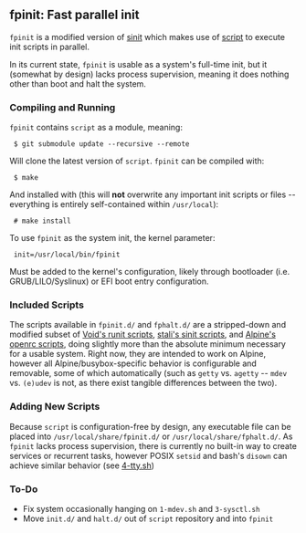 ## fpinit: Fast parallel init

`fpinit` is a modified version of [sinit](https://core.suckless.org/sinit) which makes use of [script](https://github.com/Cubified/script) to execute init scripts in parallel.

In its current state, `fpinit` is usable as a system's full-time init, but it (somewhat by design) lacks process supervision, meaning it does nothing other than boot and halt the system.

### Compiling and Running

`fpinit` contains `script` as a module, meaning:

     $ git submodule update --recursive --remote

Will clone the latest version of `script`.  `fpinit` can be compiled with:

     $ make

And installed with (this will **not** overwrite any important init scripts or files -- everything is entirely self-contained within `/usr/local`):

     # make install

To use `fpinit` as the system init, the kernel parameter:

     init=/usr/local/bin/fpinit

Must be added to the kernel's configuration, likely through bootloader (i.e. GRUB/LILO/Syslinux) or EFI boot entry configuration.

### Included Scripts

The scripts available in `fpinit.d/` and `fphalt.d/` are a stripped-down and modified subset of [Void's runit scripts](https://github.com/void-linux/void-runit), [stali's sinit scripts](http://r-36.net/scm/stali-init/files.html), and [Alpine's openrc scripts](https://git.alpinelinux.org/aports/tree/main/busybox-initscripts), doing slightly more than the absolute minimum necessary for a usable system.  Right now, they are intended to work on Alpine, however all Alpine/busybox-specific behavior is configurable and removable, some of which automatically (such as `getty` vs. `agetty` -- `mdev` vs. `(e)udev` is not, as there exist tangible differences between the two).

### Adding New Scripts

Because `script` is configuration-free by design, any executable file can be placed into `/usr/local/share/fpinit.d/` or `/usr/local/share/fphalt.d/`.  As `fpinit` lacks process supervision, there is currently no built-in way to create services or recurrent tasks, however POSIX `setsid` and bash's `disown` can achieve similar behavior (see [4-tty.sh](https://github.com/Cubified/script/blob/master/init.d/4-tty.sh)) 

### To-Do

- Fix system occasionally hanging on `1-mdev.sh` and `3-sysctl.sh`
- Move `init.d/` and `halt.d/` out of `script` repository and into `fpinit`
